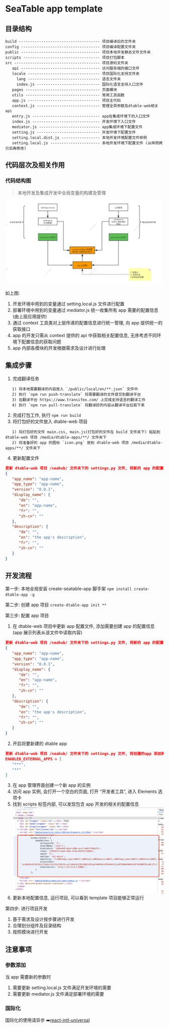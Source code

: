# SeaTable app template

## 目录结构

```
build ------------------------------------ 项目编译后的文件夹
config ----------------------------------- 项目编译配置文件夹
public ----------------------------------- 项目本地开发静态文件文件夹
scripts ---------------------------------- 项目打包脚本
src -------------------------------------- 项目源码文件夹
   api ----------------------------------- 访问服务端的接口文件
   locale -------------------------------- 项目国际化支持文件夹
     lang -------------------------------- 语言文件夹
     index.js ---------------------------- 国际化语言支持入口文件
   pages --------------------------------- 页面模块
   utils --------------------------------- 常用工具函数
   app.js -------------------------------- 项目主代码
   context.js ---------------------------- 管理全局参数及dtable-web相关api
   entry.js ------------------------------ app在集成环境下的入口文件
   index.js ------------------------------ 开发环境下入口文件
   mediator.js --------------------------- app集成环境下配置文件
   setting.js ---------------------------- 开发环境下配置文件
   setting.local.dist.js ----------------- 本地开发环境配置文件样例
   setting.local.js ---------------------- 本地开发环境下配置文件 (从样例拷贝后再修改)
```
## 代码层次及相关作用

### 代码结构图
> 本地开发及集成开发中全局变量的构建及管理

![你好](./public/media/images/seatable-app-template.png)

如上图: 
1. 开发环境中用到的变量通过 setting.local.js 文件进行配置
2. 部署环境中用到的变量通过 mediator.js 统一收集所有 app 需要的配置信息(由上层应用提供)
3. 通过 context 工具类对上层传递的配置信息进行统一管理, 向 app 提供统一的获取接口
4. app 的开发只需从 context 提供的 api 中获取相关配置信息, 无序考虑不同环境下配置信息的获取问题
5. app 内部各模块的开发根据需求及设计进行处理

## 集成步骤

1. 完成翻译任务
```
   1) 将本地需要翻译的内容放入 `/public/local/en/**.json` 文件中
   2) 执行 `npm run push-translate` 将需要翻译的文件提交到翻译平台
   3) 在翻译平台 https://www.transifex.com/ 上完成支持语言的翻译工作
   4) 执行 `npm run pull-translate` 将翻译好的内容从翻译平台拉取下来
```

2. 完成打包工作, 执行 `npm run build`
3. 将打包好的文件放入 dtable-web 项目
```
   1) 将打包好的文件 main.css, main.js(打包好的文件在 build 文件夹下) 粘贴到 dtable-web 项目 /media/dtable-apps/**/ 文件夹下
   2) 将准备好的 app 的图标 `icon.png` 放到 dtable-web 项目 /media/dtable-apps/**/ 文件夹下
```
4. 更新配置文件
```json
更新 dtable-web 项目 /seahub/ 文件夹下的 settings.py 文件, 将新的 app 的配置内容添加到 DTABLE_APP_CONFIG 的配置项内
{
   "app_name": "app-name",
   "app_type": "app-name",
   "version": "0.0.1",
   "display_name": {
      "de": "",
      "en": "app-name",
      "fr": "",
      "zh-cn": ""
   },
   "description": {
      "de": "",
      "en": "the app's description",
      "fr": "",
      "zh-cn": ""
   }
}
```

## 开发流程

第一步: 本地全局安装 create-seatable-app 脚手架
`npm install create-dtable-app -g`

第二步: 创建 app 项目
`create-dtable-app init **`

第三步: 配置 app 项目
1. 在 dtable-web 项目中更新 app 配置文件, 添加需要创建 app 的配置信息(app 展示列表从该文件中读取内容)
```json
更新 dtable-web 项目 /seahub/ 文件夹下的 settings.py 文件, 将新的 app 的配置内容添加到 DTABLE_APPS_CONFIG 的配置项内
{
   "app_name": "app-name",
   "app_type": "app-name",
   "version": "0.0.1",
   "display_name": {
      "de": "",
      "en": "app-name",
      "fr": "",
      "zh-cn": ""
   },
   "description": {
      "de": "",
      "en": "the app's description",
      "fr": "",
      "zh-cn": ""
   }
}
```
2. 开启将要新建的 dtable app
```json
更新 dtable-web 项目 /seahub/ 文件夹下的 settings.py 文件, 将创建的app 添加到 ENABLED_EXTERNAL_APPS 列表内
ENABLED_EXTERNAL_APPS = [
   "***",
   "**"
]
```
3. 在 app 管理界面创建一个新 app 的实例
4. 访问 app 实例, 会打开一个空白的页面, 打开 “开发者工具”, 进入 Elements 选项卡
5. 找到 scripts 标签内部, 可以发现包含 app 开发的相关的配置信息  
![你好](./public/media/images/global-variable.png)
1. 更新本地配置信息, 运行项目, 可以看到 template 项目能够正常运行

第四步: 进行项目开发
1. 基于需求及设计按步骤进行开发
2. 合理划分组件及目录结构
3. 按照模块进行开发

## 注意事项

### 参数添加
当 app 需要新的参数时
1. 需要更新 setting.local.js 文件满足开发环境的需要
2. 需要更新 mediator.js 文件满足部署环境的需要

### 国际化

国际化的使用请异步 ➡️[react-intl-universal](https://github.com/alibaba/react-intl-universal)